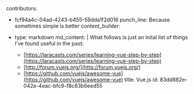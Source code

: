 contributors:
  - fcf94a4c-04ad-4243-b455-59dda1f2d016
punch_line: Because sometimes simple is better
content_builder:
  - 
    type: markdown
    md_content: |
      What follows is just an inital list of things I've found useful in the past:
      
      * [https://laracasts.com/series/learning-vue-step-by-step](https://laracasts.com/series/learning-vue-step-by-step)
      * [http://forum.vuejs.org/](http://forum.vuejs.org/)
      * [https://github.com/vuejs/awesome-vue](https://github.com/vuejs/awesome-vue)
title: Vue.js
id: 83dd882e-042e-4eac-bfc9-f8c83b6eed55
